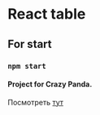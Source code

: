 # React table

## For start 
### `npm start`

#### Project for Crazy Panda.

Посмотреть [тут](https://bewels.github.io/react-table-pr.github.io/)
